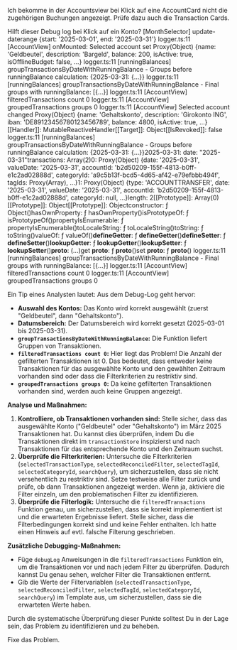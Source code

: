 Ich bekomme in der Accountsview bei Klick auf eine AccountCard nicht die zugehörigen Buchungen angezeigt.
Prüfe dazu auch die Transaction Cards.

Hilft dieser Debug log bei Klick auf ein Konto?
[MonthSelector] update-daterange {start: '2025-03-01', end: '2025-03-31'}
logger.ts:11 [AccountView] onMounted: Selected account set Proxy(Object) {name: 'Geldbeutel', description: 'Bargeld', balance: 200, isActive: true, isOfflineBudget: false, …}
logger.ts:11 [runningBalances] groupTransactionsByDateWithRunningBalance - Groups before runningBalance calculation: {2025-03-31: {…}}
logger.ts:11 [runningBalances] groupTransactionsByDateWithRunningBalance - Final groups with runningBalance: [{…}]
logger.ts:11 [AccountView] filteredTransactions count 0
logger.ts:11 [AccountView] groupedTransactions groups 0
logger.ts:11 [AccountView] Selected account changed Proxy(Object) {name: 'Gehaltskonto', description: 'Girokonto ING', iban: 'DE89123456780123456789', balance: 4800, isActive: true, …}[[Handler]]: MutableReactiveHandler[[Target]]: Object[[IsRevoked]]: false
logger.ts:11 [runningBalances] groupTransactionsByDateWithRunningBalance - Groups before runningBalance calculation: {2025-03-31: {…}}2025-03-31: date: "2025-03-31"transactions: Array(2)0: Proxy(Object) {date: '2025-03-31', valueDate: '2025-03-31', accountId: 'b2d50209-155f-4813-b0ff-e1c2ad02888d', categoryId: 'a9c5b13f-bcd5-4d65-af42-e79efbbb494f', tagIds: Proxy(Array), …}1: Proxy(Object) {type: 'ACCOUNTTRANSFER', date: '2025-03-31', valueDate: '2025-03-31', accountId: 'b2d50209-155f-4813-b0ff-e1c2ad02888d', categoryId: null, …}length: 2[[Prototype]]: Array(0)[[Prototype]]: Object[[Prototype]]: Objectconstructor: ƒ Object()hasOwnProperty: ƒ hasOwnProperty()isPrototypeOf: ƒ isPrototypeOf()propertyIsEnumerable: ƒ propertyIsEnumerable()toLocaleString: ƒ toLocaleString()toString: ƒ toString()valueOf: ƒ valueOf()__defineGetter__: ƒ __defineGetter__()__defineSetter__: ƒ __defineSetter__()__lookupGetter__: ƒ __lookupGetter__()__lookupSetter__: ƒ __lookupSetter__()__proto__: (...)get __proto__: ƒ __proto__()set __proto__: ƒ __proto__()
logger.ts:11 [runningBalances] groupTransactionsByDateWithRunningBalance - Final groups with runningBalance: [{…}]
logger.ts:11 [AccountView] filteredTransactions count 0
logger.ts:11 [AccountView] groupedTransactions groups 0

Ein Tip eines Analysten lautet:
Aus dem Debug-Log geht hervor:

- **Auswahl des Kontos:** Das Konto wird korrekt ausgewählt (zuerst "Geldbeutel", dann "Gehaltskonto").
- **Datumsbereich:** Der Datumsbereich wird korrekt gesetzt (2025-03-01 bis 2025-03-31).
- **`groupTransactionsByDateWithRunningBalance`:** Die Funktion liefert Gruppen von Transaktionen.
- **`filteredTransactions count 0`:** Hier liegt das Problem! Die Anzahl der gefilterten Transaktionen ist 0. Das bedeutet, dass entweder keine Transaktionen für das ausgewählte Konto und den gewählten Zeitraum vorhanden sind oder dass die Filterkriterien zu restriktiv sind.
- **`groupedTransactions groups 0`:** Da keine gefilterten Transaktionen vorhanden sind, werden auch keine Gruppen angezeigt.

**Analyse und Maßnahmen:**

1.  **Kontrolliere, ob Transaktionen vorhanden sind:** Stelle sicher, dass das ausgewählte Konto ("Geldbeutel" oder "Gehaltskonto") im März 2025 Transaktionen hat. Du kannst dies überprüfen, indem Du die Transaktionen direkt im `transactionStore` inspizierst und nach Transaktionen für das entsprechende Konto und den Zeitraum suchst.
2.  **Überprüfe die Filterkriterien:** Untersuche die Filterkriterien (`selectedTransactionType`, `selectedReconciledFilter`, `selectedTagId`, `selectedCategoryId`, `searchQuery`), um sicherzustellen, dass sie nicht versehentlich zu restriktiv sind. Setze testweise alle Filter zurück und prüfe, ob dann Transaktionen angezeigt werden. Wenn ja, aktiviere die Filter einzeln, um den problematischen Filter zu identifizieren.
3.  **Überprüfe die Filterlogik:** Untersuche die `filteredTransactions` Funktion genau, um sicherzustellen, dass sie korrekt implementiert ist und die erwarteten Ergebnisse liefert. Stelle sicher, dass die Filterbedingungen korrekt sind und keine Fehler enthalten. Ich hatte einen Hinweis auf evtl. falsche Filterung geschrieben.

**Zusätzliche Debugging-Maßnahmen:**

- Füge `debugLog` Anweisungen in die `filteredTransactions` Funktion ein, um die Transaktionen vor und nach jedem Filter zu überprüfen. Dadurch kannst Du genau sehen, welcher Filter die Transaktionen entfernt.
- Gib die Werte der Filtervariablen (`selectedTransactionType`, `selectedReconciledFilter`, `selectedTagId`, `selectedCategoryId`, `searchQuery`) im Template aus, um sicherzustellen, dass sie die erwarteten Werte haben.

Durch die systematische Überprüfung dieser Punkte solltest Du in der Lage sein, das Problem zu identifizieren und zu beheben.

Fixe das Problem.